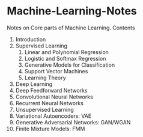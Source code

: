 # Machine-Learning-Notes
Notes on Core parts of Machine Learning.
Contents
1. Introduction
2. Supervised Learning
   1. Linear and Polynomial Regression
   2. Logistic and Softmax Regression
   3. Generative Models for Classification
   4. Support Vector Machines
   5. Learning Theory
2.	Deep Learning
   1. Deep Feedforward Networks
   2. Convolutional Neural Networks
   3. Recurrent Neural Networks
3.	Unsupervised Learning
   1. Variational Autoencoders: VAE
   2. Generative Adversarial Networks: GAN/WGAN
   3. Finite Mixture Models: FMM
